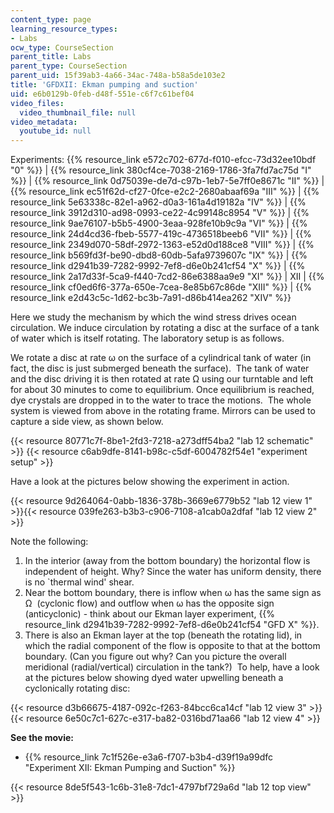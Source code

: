 ```yaml
---
content_type: page
learning_resource_types:
- Labs
ocw_type: CourseSection
parent_title: Labs
parent_type: CourseSection
parent_uid: 15f39ab3-4a66-34ac-748a-b58a5de103e2
title: 'GFDXII: Ekman pumping and suction'
uid: e6b0129b-0feb-d48f-551e-c6f7c61bef04
video_files:
  video_thumbnail_file: null
video_metadata:
  youtube_id: null
---
```


Experiments: {{% resource_link e572c702-677d-f010-efcc-73d32ee10bdf "0" %}} | {{% resource_link 380cf4ce-7038-2169-1786-3fa7fd7ac75d "I" %}} | {{% resource_link 0d75039e-de7d-c97b-1eb7-5e7ff0e8671c "II" %}} | {{% resource_link ec51f62d-cf27-0fce-e2c2-2680abaaf69a "III" %}} | {{% resource_link 5e63338c-82e1-a962-d0a3-161a4d19182a "IV" %}} | {{% resource_link 3912d310-ad98-0993-ce22-4c99148c8954 "V" %}} | {{% resource_link 9ae76107-b5b5-4900-3eaa-928fe10b9c9a "VI" %}} | {{% resource_link 24d4cd36-fbeb-5577-419c-4736518beeb6 "VII" %}} | {{% resource_link 2349d070-58df-2972-1363-e52d0d188ce8 "VIII" %}} | {{% resource_link b569fd3f-be90-dbd8-60db-5afa9739607c "IX" %}} | {{% resource_link d2941b39-7282-9992-7ef8-d6e0b241cf54 "X" %}} | {{% resource_link 2a17d33f-5ca9-f440-7cd2-86e6388aa9e9 "XI" %}} | XII | {{% resource_link cf0ed6f6-377a-650e-7cea-8e85b67c86de "XIII" %}} | {{% resource_link e2d43c5c-1d62-bc3b-7a91-d86b414ea262 "XIV" %}}

Here we study the mechanism by which the wind stress drives ocean circulation. We induce circulation by rotating a disc at the surface of a tank of water which is itself rotating. The laboratory setup is as follows.

We rotate a disc at rate ω on the surface of a cylindrical tank of water (in fact, the disc is just submerged beneath the surface).  The tank of water and the disc driving it is then rotated at rate Ω using our turntable and left for about 30 minutes to come to equilibrium. Once equilibrium is reached, dye crystals are dropped in to the water to trace the motions.  The whole system is viewed from above in the rotating frame. Mirrors can be used to capture a side view, as shown below.

{{< resource 80771c7f-8be1-2fd3-7218-a273dff54ba2 "lab 12 schematic" >}} {{< resource c6ab9dfe-8141-b98c-c5df-6004782f54e1 "experiment setup" >}}

Have a look at the pictures below showing the experiment in action.

{{< resource 9d264064-0abb-1836-378b-3669e6779b52 "lab 12 view 1" >}}{{< resource 039fe263-b3b3-c906-7108-a1cab0a2dfaf "lab 12 view 2" >}}

Note the following:

1.  In the interior (away from the bottom boundary) the horizontal flow is independent of height. Why? Since the water has uniform density, there is no &grave;thermal wind' shear.
2.  Near the bottom boundary, there is inflow when ω has the same sign as Ω  (cyclonic flow) and outflow when ω has the opposite sign (anticyclonic) - think about our Ekman layer experiment, {{% resource_link d2941b39-7282-9992-7ef8-d6e0b241cf54 "GFD X" %}}.
3.  There is also an Ekman layer at the top (beneath the rotating lid), in which the radial component of the flow is opposite to that at the bottom boundary. (Can you figure out why? Can you picture the overall meridional (radial/vertical) circulation in the tank?)  To help, have a look at the pictures below showing dyed water upwelling beneath a cyclonically rotating disc:

{{< resource d3b66675-4187-092c-f263-84bcc6ca14cf "lab 12 view 3" >}}{{< resource 6e50c7c1-627c-e317-ba82-0316bd71aa66 "lab 12 view 4" >}}

**See the movie:** 

*   {{% resource_link 7c1f526e-e3a6-f707-b3b4-d39f19a99dfc "Experiment XII: Ekman Pumping and Suction" %}}

{{< resource 8de5f543-1c6b-31e8-7dc1-4797bf729a6d "lab 12 top view" >}}
